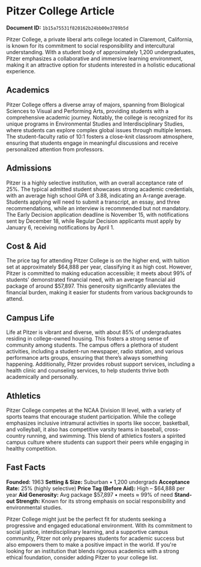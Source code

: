 # Pitzer College Article

**Document ID:** `1b15a75531f820162b24bb00e3789b5d`

Pitzer College, a private liberal arts college located in Claremont, California, is known for its commitment to social responsibility and intercultural understanding. With a student body of approximately 1,200 undergraduates, Pitzer emphasizes a collaborative and immersive learning environment, making it an attractive option for students interested in a holistic educational experience.

## Academics
Pitzer College offers a diverse array of majors, spanning from Biological Sciences to Visual and Performing Arts, providing students with a comprehensive academic journey. Notably, the college is recognized for its unique programs in Environmental Studies and Interdisciplinary Studies, where students can explore complex global issues through multiple lenses. The student-faculty ratio of 10:1 fosters a close-knit classroom atmosphere, ensuring that students engage in meaningful discussions and receive personalized attention from professors.

## Admissions
Pitzer is a highly selective institution, with an overall acceptance rate of 25%. The typical admitted student showcases strong academic credentials, with an average high school GPA of 3.88, indicating an A-range average. Students applying will need to submit a transcript, an essay, and three recommendations, while an interview is recommended but not mandatory. The Early Decision application deadline is November 15, with notifications sent by December 18, while Regular Decision applicants must apply by January 6, receiving notifications by April 1.

## Cost & Aid
The price tag for attending Pitzer College is on the higher end, with tuition set at approximately $64,888 per year, classifying it as high cost. However, Pitzer is committed to making education accessible; it meets about 99% of students' demonstrated financial need, with an average financial aid package of around $57,897. This generosity significantly alleviates the financial burden, making it easier for students from various backgrounds to attend.

## Campus Life
Life at Pitzer is vibrant and diverse, with about 85% of undergraduates residing in college-owned housing. This fosters a strong sense of community among students. The campus offers a plethora of student activities, including a student-run newspaper, radio station, and various performance arts groups, ensuring that there’s always something happening. Additionally, Pitzer provides robust support services, including a health clinic and counseling services, to help students thrive both academically and personally.

## Athletics
Pitzer College competes at the NCAA Division III level, with a variety of sports teams that encourage student participation. While the college emphasizes inclusive intramural activities in sports like soccer, basketball, and volleyball, it also has competitive varsity teams in baseball, cross-country running, and swimming. This blend of athletics fosters a spirited campus culture where students can support their peers while engaging in healthy competition.

## Fast Facts
**Founded:** 1963
**Setting & Size:** Suburban • 1,200 undergrads
**Acceptance Rate:** 25% (highly selective)
**Price Tag (Before Aid):** High – $64,888 per year
**Aid Generosity:** Avg package $57,897 • meets ≈ 99% of need
**Stand-out Strength:** Known for its strong emphasis on social responsibility and environmental studies.

Pitzer College might just be the perfect fit for students seeking a progressive and engaged educational environment. With its commitment to social justice, interdisciplinary learning, and a supportive campus community, Pitzer not only prepares students for academic success but also empowers them to make a positive impact in the world. If you're looking for an institution that blends rigorous academics with a strong ethical foundation, consider adding Pitzer to your college list.
